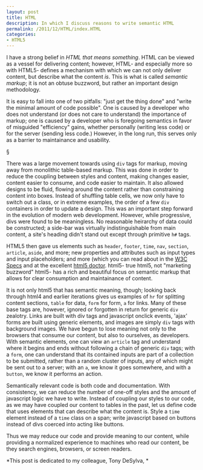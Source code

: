 ```yaml
---
layout: post
title: HTML
description: In which I discuss reasons to write semantic HTML
permalink: /2011/12/HTML/index.HTML
categories:
- HTML5
---
```


I have a strong belief in *HTML that means something*. HTML can be viewed as a
vessel for delivering content; however, HTML- and especially more so with HTML5-
defines a mechanism with which we can not only deliver content, but describe
what the content *is*. This is what is called *semantic markup*; it is not an
obtuse buzzword, but rather an important design methodology.

It is easy to fall into one of two pitfalls: "just get the thing done" and
"write the minimal amount of code possible". One is caused by a developer
who does not understand (or does not care to understand) the importance of markup;
one is caused by a developer who is foregoing semantics in favor of misguided
"efficiency" gains, whether personally (writing less code) or for the server
(sending less code.) However, in the long run, this serves only as a barrier
to maintainance and usability.

&#167;

There was a large movement towards using `div` tags for markup, moving away
from monolithic table-based markup. This was done in order to reduce the
coupling between styles and content, making changes easier, content easier
to consume, and code easier to maintain. It also allowed designs to be fluid,
flowing around the content rather than constraining content into boxes.  Instead
of shuffling table cells, we now only have to switch out a class, or in extreme
examples, the order of a few `div` containers in order to update a design. This
was an important step forward in the evolution of modern web development. 
However, while progressive, divs were found to be meaningless. No reasonable
heirarchy of data could be constructed; a side-bar was virtually indistinguishable
from main content, a site's heading didn't stand out except through primitive
`h#` tags.


HTML5 then gave us elements such as `header`, `footer`, `time`, `nav`, `section`,
`article`, `aside`, and more; new properties and attributes such as input types
and input placeholders; and more (which you can read about in the
[W3C Specs](http://www.w3.org/TR/html5-diff/#new-elements) and at the excellent
[html5 doctor](http://html5doctor.com/element-index/). html5- true html5, not
"marketing buzzword" html5- has a rich and beautiful focus on semantic markup
that allows for clear consumption and maintainance of content.

It is not only html5 that has semantic meaning, though; looking back through
html4 and earlier iterations gives us examples of `hr` for splitting content
sections, `table` for data, `form` for form, `a` for links. Many of these base
tags are, however, ignored or forgotten in return for generic `div` zealotry.
Links are built with div tags and javascript onclick events, 'ajax' forms are
built using generic elements, and images are simply `div` tags with background
images. We have begun to lose meaning not only to the browsers that consume our
content, but also to ourselves, as developers. With semantic elements, one can
view an `article` tag and understand where it begins and ends without following
a chain of generic `div` tags; with a `form`, one can understand that its
contained inputs are part of a collection to be submitted, rather than a random
cluster of inputs, any of which might be sent out to a server; with an `a`, we
know it goes somewhere, and with a `button`, we know it performs an action.

Semantically relevant code is both code and documentation. With consistency,
we can reduce the number of one-off styles and the amount of javascript logic
we have to write. Instead of coupling our styles to our code, as we may have
coupled our content to tables in the past, let us define code that uses
elements that can describe what the content is. Style a `time` element instead
of a `time` class on a span; write javascript based on buttons instead of divs
coerced into acting like buttons.

Thus we may reduce our code and provide meaning to our content, while providing
a normalized experience to machines who read our content, be they search
engines, browsers, or screen readers.

*This post is dedicated to my colleague, Tony DeSylva, *
